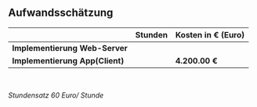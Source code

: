
## Aufwandsschätzung

|  | Stunden | Kosten in € (Euro) |
| ------------- | ------------- | ------------- |
| **Implementierung Web-Server** | | |
| **Implementierung App(Client)** | | **4.200.00 €** |

<br>

*Stundensatz 60 Euro/ Stunde*



